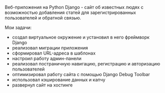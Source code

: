Веб-приложения на Python Django - сайт об известных людях 
с возможностью добавления статей для зарегистрированных пользователей и обратной связью.

Мои задачи:
- создал виртуальное окружение и установил в него фреймворк Django
- реализовал миграции приложения
- сформировал URL-адреса в шаблонах 
- настроил работу админ-панели
- реализовал постраничную навигацию, регистрацию и авторизацию пользователей 
- оптимизировал работу сайта с помощью Django Debug Toolbar
- использовал кэширование данных и капчу
- развернул сайт на хостинге
